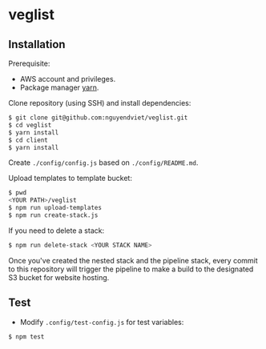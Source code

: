 # veglist

## Installation

Prerequisite:

- AWS account and privileges.
- Package manager [yarn](https://yarnpkg.com/lang/en/docs/install/#mac-stable).

Clone repository (using SSH) and install dependencies:

```bash
$ git clone git@github.com:nguyendviet/veglist.git
$ cd veglist
$ yarn install
$ cd client
$ yarn install
```

Create `./config/config.js` based on `./config/README.md`.

Upload templates to template bucket:

```bash
$ pwd
<YOUR PATH>/veglist
$ npm run upload-templates
$ npm run create-stack.js
```

If you need to delete a stack:

```bash
$ npm run delete-stack <YOUR STACK NAME>
```

Once you've created the nested stack and the pipeline stack, every commit to this repository will trigger the pipeline to make a build to the designated S3 bucket for website hosting.


## Test

- Modify `.config/test-config.js` for test variables:
```bash
$ npm test
```